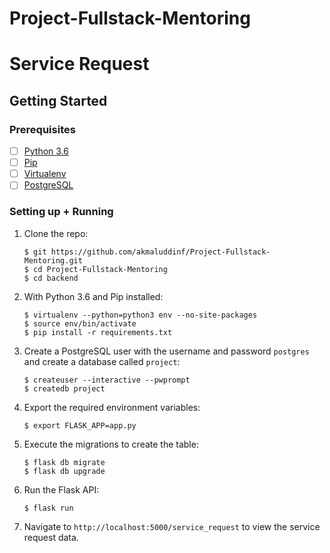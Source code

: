 # Project-Fullstack-Mentoring

# Service Request

## Getting Started

### Prerequisites

- [ ] [Python 3.6](https://www.python.org/downloads/release/python-365/)
- [ ] [Pip](https://pip.pypa.io/en/stable/installing/)
- [ ] [Virtualenv](https://virtualenv.pypa.io/en/stable/installation/)
- [ ] [PostgreSQL](https://www.postgresql.org/)

### Setting up + Running

1. Clone the repo:

    ```
    $ git https://github.com/akmaluddinf/Project-Fullstack-Mentoring.git
    $ cd Project-Fullstack-Mentoring
    $ cd backend
    ```

2. With Python 3.6 and Pip installed:

    ```
    $ virtualenv --python=python3 env --no-site-packages
    $ source env/bin/activate
    $ pip install -r requirements.txt
    ```

3. Create a PostgreSQL user with the username and password `postgres` and create a database called `project`:

    ```
    $ createuser --interactive --pwprompt
    $ createdb project
    ```

4. Export the required environment variables:

    ```
    $ export FLASK_APP=app.py
    ```

5. Execute the migrations to create the table:

    ```
    $ flask db migrate
    $ flask db upgrade
    ```

6. Run the Flask API:

    ```
    $ flask run
    ```

7. Navigate to `http://localhost:5000/service_request` to view the service request data.

